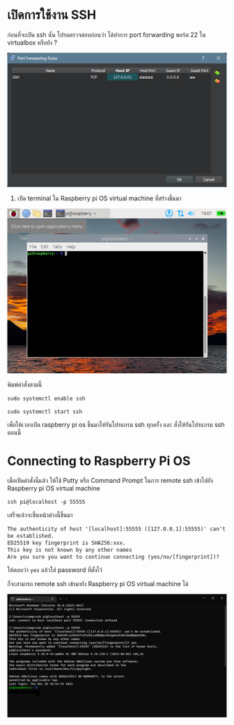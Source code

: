 # เปิดการใช้งาน SSH

ก่อนที่จะเปิด ssh นั้น โปรดตรวจสอบก่อนว่า ได้ทำการ port forwarding พอร์ต 22 ใน virtualbox หรือยัง ?

![virtualbox](img/03.png)

1. เปิด terminal ใน Raspberry pi OS virtual machine ที่สร้างขึ้นมา

![terminal](img/piwithterminal.png)

พิมพ์คำสั่งตามนี้

```
sudo systemctl enable ssh
```

```
sudo systemctl start ssh
```

เพื่อให้เวลาเปิด raspberry pi os ขึ้นมาให้รันโปรแกรม ssh ทุกครั้ง และ สั่งให้รันโปรแกรม ssh ตอนนี้

# Connecting to Raspberry Pi OS

เมื่อเปิดคำสั่งนี้แล้ว ให้ใช้ Putty หรือ Command Prompt ในการ remote ssh เข้าไปยัง Raspberry pi OS virtual machine

```
ssh pi@localhost -p 55555
```

เสร็จแล้วจะขึ้นหน้าต่างนี้ขึ้นมา

```
The authenticity of host '[localhost]:55555 ([127.0.0.1]:55555)' can't be established.
ED25519 key fingerprint is SHA256:xxx.
This key is not known by any other names
Are you sure you want to continue connecting (yes/no/[fingerprint])?
```

ให้ตอบว่า `yes` แล้วใส่ password ที่ตั้งไว้

ก็จะสามารถ remote ssh เข้ามายัง Raspberry pi OS virtual machine ได้

![complete](img/04.png)
